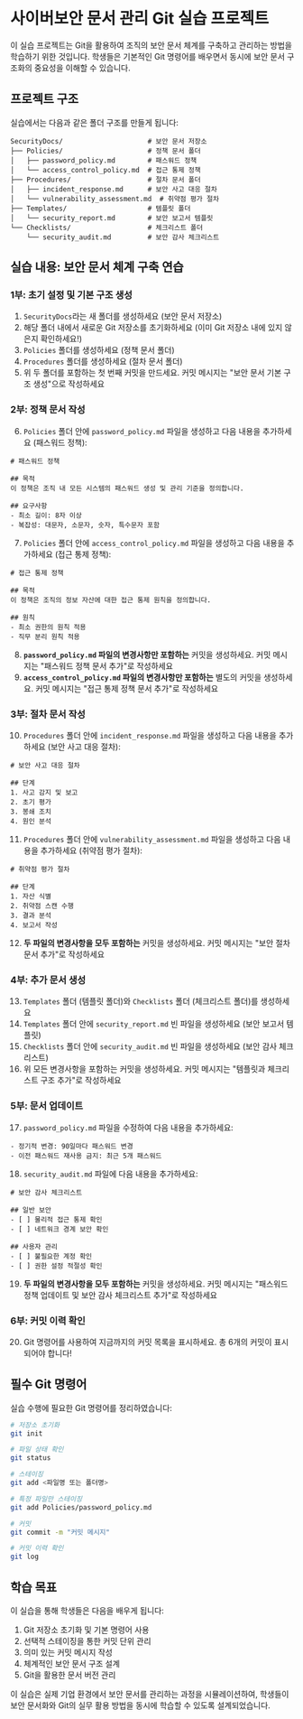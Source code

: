 # 사이버보안 문서 관리 Git 실습 프로젝트

이 실습 프로젝트는 Git을 활용하여 조직의 보안 문서 체계를 구축하고 관리하는 방법을 학습하기 위한 것입니다. 학생들은 기본적인 Git 명령어를 배우면서 동시에 보안 문서 구조화의 중요성을 이해할 수 있습니다.

## 프로젝트 구조

실습에서는 다음과 같은 폴더 구조를 만들게 됩니다:
```
SecurityDocs/                     # 보안 문서 저장소
├── Policies/                     # 정책 문서 폴더
│   ├── password_policy.md        # 패스워드 정책
│   └── access_control_policy.md  # 접근 통제 정책
├── Procedures/                   # 절차 문서 폴더
│   ├── incident_response.md      # 보안 사고 대응 절차
│   └── vulnerability_assessment.md  # 취약점 평가 절차
├── Templates/                    # 템플릿 폴더
│   └── security_report.md        # 보안 보고서 템플릿
└── Checklists/                   # 체크리스트 폴더
    └── security_audit.md         # 보안 감사 체크리스트
```

## 실습 내용: 보안 문서 체계 구축 연습

### 1부: 초기 설정 및 기본 구조 생성

1. `SecurityDocs`라는 새 폴더를 생성하세요 (보안 문서 저장소)
2. 해당 폴더 내에서 새로운 Git 저장소를 초기화하세요 (이미 Git 저장소 내에 있지 않은지 확인하세요!)
3. `Policies` 폴더를 생성하세요 (정책 문서 폴더)
4. `Procedures` 폴더를 생성하세요 (절차 문서 폴더)
5. 위 두 폴더를 포함하는 첫 번째 커밋을 만드세요. 커밋 메시지는 "보안 문서 기본 구조 생성"으로 작성하세요

### 2부: 정책 문서 작성

6. `Policies` 폴더 안에 `password_policy.md` 파일을 생성하고 다음 내용을 추가하세요 (패스워드 정책):
```
# 패스워드 정책

## 목적
이 정책은 조직 내 모든 시스템의 패스워드 생성 및 관리 기준을 정의합니다.

## 요구사항
- 최소 길이: 8자 이상
- 복잡성: 대문자, 소문자, 숫자, 특수문자 포함
```

7. `Policies` 폴더 안에 `access_control_policy.md` 파일을 생성하고 다음 내용을 추가하세요 (접근 통제 정책):
```
# 접근 통제 정책

## 목적
이 정책은 조직의 정보 자산에 대한 접근 통제 원칙을 정의합니다.

## 원칙
- 최소 권한의 원칙 적용
- 직무 분리 원칙 적용
```

8. **`password_policy.md` 파일의 변경사항만 포함하는** 커밋을 생성하세요. 커밋 메시지는 "패스워드 정책 문서 추가"로 작성하세요
9. **`access_control_policy.md` 파일의 변경사항만 포함하는** 별도의 커밋을 생성하세요. 커밋 메시지는 "접근 통제 정책 문서 추가"로 작성하세요

### 3부: 절차 문서 작성

10. `Procedures` 폴더 안에 `incident_response.md` 파일을 생성하고 다음 내용을 추가하세요 (보안 사고 대응 절차):
```
# 보안 사고 대응 절차

## 단계
1. 사고 감지 및 보고
2. 초기 평가
3. 봉쇄 조치
4. 원인 분석
```

11. `Procedures` 폴더 안에 `vulnerability_assessment.md` 파일을 생성하고 다음 내용을 추가하세요 (취약점 평가 절차):
```
# 취약점 평가 절차

## 단계
1. 자산 식별
2. 취약점 스캔 수행
3. 결과 분석
4. 보고서 작성
```

12. **두 파일의 변경사항을 모두 포함하는** 커밋을 생성하세요. 커밋 메시지는 "보안 절차 문서 추가"로 작성하세요

### 4부: 추가 문서 생성

13. `Templates` 폴더 (템플릿 폴더)와 `Checklists` 폴더 (체크리스트 폴더)를 생성하세요
14. `Templates` 폴더 안에 `security_report.md` 빈 파일을 생성하세요 (보안 보고서 템플릿)
15. `Checklists` 폴더 안에 `security_audit.md` 빈 파일을 생성하세요 (보안 감사 체크리스트)
16. 위 모든 변경사항을 포함하는 커밋을 생성하세요. 커밋 메시지는 "템플릿과 체크리스트 구조 추가"로 작성하세요

### 5부: 문서 업데이트

17. `password_policy.md` 파일을 수정하여 다음 내용을 추가하세요:
```
- 정기적 변경: 90일마다 패스워드 변경
- 이전 패스워드 재사용 금지: 최근 5개 패스워드
```

18. `security_audit.md` 파일에 다음 내용을 추가하세요:
```
# 보안 감사 체크리스트

## 일반 보안
- [ ] 물리적 접근 통제 확인
- [ ] 네트워크 경계 보안 확인

## 사용자 관리
- [ ] 불필요한 계정 확인
- [ ] 권한 설정 적절성 확인
```

19. **두 파일의 변경사항을 모두 포함하는** 커밋을 생성하세요. 커밋 메시지는 "패스워드 정책 업데이트 및 보안 감사 체크리스트 추가"로 작성하세요

### 6부: 커밋 이력 확인

20. Git 명령어를 사용하여 지금까지의 커밋 목록을 표시하세요. 총 6개의 커밋이 표시되어야 합니다!

## 필수 Git 명령어

실습 수행에 필요한 Git 명령어를 정리하였습니다:

```bash
# 저장소 초기화
git init

# 파일 상태 확인
git status

# 스테이징
git add <파일명 또는 폴더명>

# 특정 파일만 스테이징
git add Policies/password_policy.md

# 커밋
git commit -m "커밋 메시지"

# 커밋 이력 확인
git log
```

## 학습 목표

이 실습을 통해 학생들은 다음을 배우게 됩니다:

1. Git 저장소 초기화 및 기본 명령어 사용
2. 선택적 스테이징을 통한 커밋 단위 관리
3. 의미 있는 커밋 메시지 작성
4. 체계적인 보안 문서 구조 설계
5. Git을 활용한 문서 버전 관리

이 실습은 실제 기업 환경에서 보안 문서를 관리하는 과정을 시뮬레이션하여, 학생들이 보안 문서화와 Git의 실무 활용 방법을 동시에 학습할 수 있도록 설계되었습니다.
